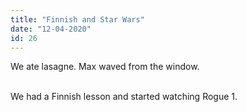 ```yaml
---
title: "Finnish and Star Wars"
date: "12-04-2020"
id: 26
---
```

We ate lasagne. Max waved from the window. <br><br>

We had a Finnish lesson and started watching Rogue 1.